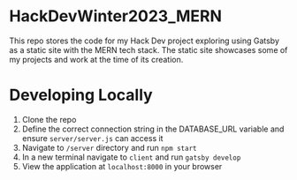 # HackDevWinter2023_MERN
This repo stores the code for my Hack Dev project exploring using Gatsby as a static site with the MERN tech stack. The static site showcases some of my projects and work at the time of its creation.

# Developing Locally
1. Clone the repo
2. Define the correct connection string in the DATABASE_URL variable and ensure `server/server.js` can access it
4. Navigate to `/server` directory and run `npm start`
5. In a new terminal navigate to `client` and run `gatsby develop`
6. View the application at `localhost:8000` in your browser

